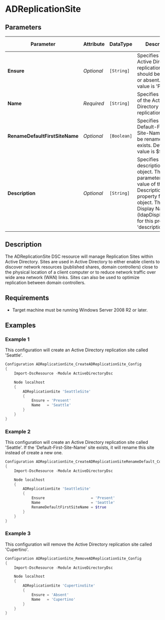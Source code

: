 ﻿# ADReplicationSite

## Parameters

| Parameter                      | Attribute  | DataType    | Description                                                                                                                                                                                  | Allowed Values  |
| ------------------------------ | ---------- | ----------- | -------------------------------------------------------------------------------------------------------------------------------------------------------------------------------------------- | --------------- |
| **Ensure**                     | *Optional* | `[String]`  | Specifies if the Active Directory replication site should be present or absent. Default value is 'Present'.                                                                                  | Present, Absent |
| **Name**                       | *Required* | `[String]`  | Specifies the name of the Active Directory replication site.                                                                                                                                 |                 |
| **RenameDefaultFirstSiteName** | *Optional* | `[Boolean]` | Specifies if the Default-First-Site-Name should be renamed if it exists. Default value is $false.                                                                                            |                 |
| **Description**                | *Optional* | `[String]`  | Specifies a description of the object. This parameter sets the value of the Description property for the object. The LDAP Display Name (ldapDisplayName) for this property is 'description'. |                 |

## Description

The ADReplicationSite DSC resource will manage Replication Sites within Active Directory. Sites are used in Active Directory to either enable clients to discover network resources (published shares, domain controllers) close to the physical location of a client computer or to reduce network traffic over wide area network (WAN) links. Sites can also be used to optimize replication between domain controllers.

## Requirements

* Target machine must be running Windows Server 2008 R2 or later.

## Examples

### Example 1

This configuration will create an Active Directory replication site
called 'Seattle'.

```powershell
Configuration ADReplicationSite_CreateADReplicationSite_Config
{
    Import-DscResource -Module ActiveDirectoryDsc

    Node localhost
    {
        ADReplicationSite 'SeattleSite'
        {
            Ensure = 'Present'
            Name   = 'Seattle'
        }
    }
}
```

### Example 2

This configuration will create an Active Directory replication site called
'Seattle'. If the 'Default-First-Site-Name' site exists, it will rename
this site instead of create a new one.

```powershell
Configuration ADReplicationSite_CreateADReplicationSiteRenameDefault_Config
{
    Import-DscResource -Module ActiveDirectoryDsc

    Node localhost
    {
        ADReplicationSite 'SeattleSite'
        {
            Ensure                     = 'Present'
            Name                       = 'Seattle'
            RenameDefaultFirstSiteName = $true
        }
    }
}
```

### Example 3

This configuration will remove the Active Directory replication site
called 'Cupertino'.

```powershell
Configuration ADReplicationSite_RemoveADReplicationSite_Config
{
    Import-DscResource -Module ActiveDirectoryDsc

    Node localhost
    {
        ADReplicationSite 'CupertinoSite'
        {
            Ensure = 'Absent'
            Name   = 'Cupertino'
        }
    }
}
```

